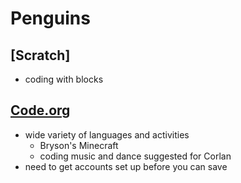 # Penguins

## [Scratch]
  - coding with blocks
  
## [Code.org](https://code.org)
  - wide variety of languages and activities
    - Bryson's Minecraft
    - coding music and dance suggested for Corlan
  - need to get accounts set up before you can save
